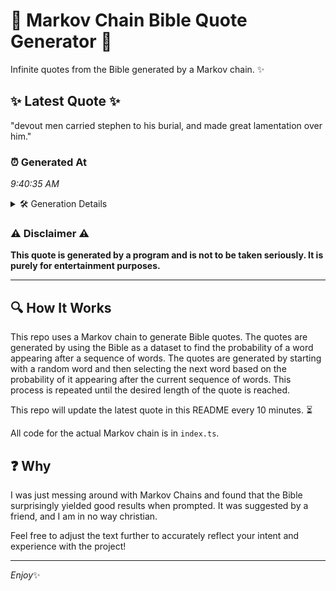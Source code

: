 # 📖 Markov Chain Bible Quote Generator 📖

Infinite quotes from the Bible generated by a Markov chain. ✨

## ✨ Latest Quote ✨
"devout men carried stephen to his burial, and made great lamentation over him."

### ⏰ Generated At
*9:40:35 AM*

<details>
    <summary>🛠️ Generation Details</summary>
    <p>
        <strong>🌱 Seed:</strong> devout<br>
        <strong>🔄 Iterations:</strong> 12<br>
        <strong>📜 Context History:</strong><br>[ devout ]: men<br>[ devout, men ]: carried<br>[ devout, men, carried ]: stephen<br>[ devout, men, carried, stephen ]: to<br>[ devout, men, carried, stephen, to ]: his<br>[ devout, men, carried, stephen, to, his ]: burial,<br>[ men, carried, stephen, to, his, burial, ]: and<br>[ carried, stephen, to, his, burial,, and ]: made<br>[ stephen, to, his, burial,, and, made ]: great<br>[ to, his, burial,, and, made, great ]: lamentation<br>[ his, burial,, and, made, great, lamentation ]: over<br>[ burial,, and, made, great, lamentation, over ]: him.<br>
    </p>
</details>

### ⚠️ Disclaimer ⚠️
**This quote is generated by a program and is not to be taken seriously. It is purely for entertainment purposes.**

---

## 🔍 How It Works

This repo uses a Markov chain to generate Bible quotes. The quotes are generated by using the Bible as a dataset to find the probability of a word appearing after a sequence of words. The quotes are generated by starting with a random word and then selecting the next word based on the probability of it appearing after the current sequence of words. This process is repeated until the desired length of the quote is reached.

This repo will update the latest quote in this README every 10 minutes. ⏳

All code for the actual Markov chain is in `index.ts`.

## ❓ Why

I was just messing around with Markov Chains and found that the Bible surprisingly yielded good results when prompted. 
It was suggested by a friend, and I am in no way christian.

Feel free to adjust the text further to accurately reflect your intent and experience with the project!

---

*Enjoy*✨
